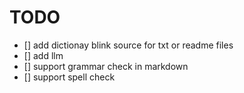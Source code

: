 # TODO
- [] add dictionay blink source for txt or readme files
- [] add llm
- [] support grammar check in markdown
- [] support spell check
